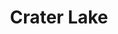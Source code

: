 ---
layout: travel
title: Crater Lake
excerpt: Did you know it used to be a volcano? Cuz I didn't.
tags: Travel Photos
travel:
  - stop: Yakima Canyon, WA
    mapQuery: Wymer,+WA
    items:
      - text: |
          Yakima Canyon was the first 'scenically noteworthy' part of our trip aside from the drive through the Cascades. And the Ellensburg area. Which are both nice in themselves.
          <br><br>
          Anyway there's a nice little river running through the area, alongside Canyon Rd, as well as probably half a dozen parks. 
      - img: https://lh3.googleusercontent.com/zndDp4L_8aHqbTM9B8s0_XmLwaeWh2thXI3icIxC0We_o3vgkdKIT82k1uPxHL1U5TaBUKfXKqPnwfb_rExbqCKOHFN39-LSWY8NIvTDAqIuh2UzL0jCmgEUit845SY_gfMZIRnS6a8=w2000
      - img: https://lh3.googleusercontent.com/Oe-3_ps9Do30WBZsBc8Hrbb1v8X56XGDpyPR5VPL-UX-1ug6QiLWBpT-bhyyutqMSMzO85Rnm5fHpJKii8fA1N28YuFmNZUDRQI8UlPkhiG_VP9JmYw-vAUwS4jZ2qCeiu3Pn39yzck=w2000 

  - stop: Hood River, OR
    mapQuery: Hood+River,+OR
    items:
      - text: |
          Hood River is a very cool town on the Columbia River. We didn't stay long, though. We drove south on route 197 to Maupin and then down to Bend. Plenty of interesting geography and scenery in the meantime though.
      - img: https://lh3.googleusercontent.com/Fc4GRFJfG5WXyRNW_tj-RWUdku3EH9z1JMTOf1x0uL7Krb0WlbHX1SH_4yyKNPHOZ6O3a_dF3CibpR9PZsNjPe-I8ptOCWbxer7MIWpVK8YyNLdXiCCDmjTd8jL_5ACgkitG-UcLSd0=w2400
      - text: |
          One such interesting geographical landmark is the Crooked River and the High Bridge that crosses it.
      - img: https://lh3.googleusercontent.com/3-MFyfV-1yCb7Cq5Q8ukqsC0pxGRwoZMb4S8vDW2IwtNx_3OUgqSVowYlVVpyaD0dhg4-hLOvJlnofXauZMafxbMMOmmPgrzqVYJxECJ1-BvpfcWnXZyq-Kebh95w6Vn3kz7jYk2w40=w2000
      - img: https://lh3.googleusercontent.com/KTCahO_5Bpu_xsH6GfDPGknButQf2II9e9i9meo-RSy6k5QP_P620nowEUr6VxC-QXN3h07CKMjdP9iRKOfZpc6_vwfD0GgM5bMTQGcIB4KIeP2NLqQWrDl-79fvXOhVVLmyhtt1om0=w2000
        caption: The Crooked River High Bridge
      - img: https://lh3.googleusercontent.com/dzamtYJiFHhY6w9dO24qrnZhWwJlZOzkhrDhyaqryGV95udTURACP3dpf0Fm5QkM7tFTArSI-GmEmZUOAW7BlMKaknXX3tqFNBsomzMqjG6R2gIb_SRkcmpvz2R-4YefzjnuYQXJkSU=w2000
        caption: B for size comparison
    
  - stop: Bend, OR
    mapQuery: Bend,+OR
    items:
      - text: |
          Just a little south of the Crooked River High Bridge is Redmond, OR and Smith Rock state park.
          <br><br>
          Smith Rock kind of comes out of nowhere, but it's right off the main road and is worth a visit. 
      - img: https://lh3.googleusercontent.com/M05Jy_mlRiEV_DjYXvmflwoS38wlxxK6Fargc24eHdmxqG0DxD4bv1S78P6gkya3d_A9LHfQH1Te9FXCG8PtVIGyg8o2ZxdVDHd4Yg5xTx56naue0qwFe_dgGCzjtmsWL7MXsG5RbuI=w2000
        caption: Smith Rock State Park
      - img: https://lh3.googleusercontent.com/FtU_J-NJx7PU0wpqmxXYfzMpeqWUaghBzTGryyim2wwc7qh1Cb12XNXvk6HroXEc6vY8UAtpz8OMYsyCnXbeXpe9xxaDVjuNQdsnYJoSKfXhmmSCQajkXzfOP1s_0bJXEZYCwpiBMgQ=w2000
        caption: Smith Rock State Park

  - stop: Crater Lake, OR
    mapQuery: Crater+Lake,+OR
    items: 
      - text: |
          We got in to Crater Lake pretty late - probably between 10:30pm and 11:00pm. What this meant was tired, foggy driving next to a sheer cliff that you couldn't see. 
          <br><br>
          Unfortunately I didn't save the dash cam footage in time, but needless to say it was anxiety producing. Anyway, these pictures are from the next two days when we could actually see where we were going.
      - img: https://lh3.googleusercontent.com/InCgG4470ATRgQU87fytFc8oqeVFby7rH0YhL1wu4mitt4o71w1vHnEBPLMGVcKvP-6GeIajOOhYlv86WbPZezM-gEpmL2RWXvPUCXTK2dqDywrRg8r-tRZUpvjzBlqIhiOydjvgwUw=w2000
        caption: Sitting in the back of the car. I went to the University of Washington btw

      - img: https://lh3.googleusercontent.com/LOQNyuN-KxxRP2GQwvpDWFIsz4cLAuHDVY-8iEZD6ydHsKVe7h43Bop6Px03gtnCh2L-NKFIzsOgWtWgot_olgNl3OEpFlD07hCXOnS6iivX6eLYLUdp1SCZBlkZU6OnWW1ED3coJOM=w2000
        caption: What you would see if you were behind us looking at the lake

      - img: https://lh3.googleusercontent.com/hy3NFeSVkI-2FPJvmdmg7i-JkCOEhn-eqO8ejAv3znOFYnYi2HHDoVGzlrFt7jFwebgCKCHAHvbGfam9RcnaybXQ5OsDlk5eZGohhJQqA4x-X5gpdNDPacPYRFDTINuUMQnyhWMjG0Y=w2000
        caption: The Lodge is in this picture as well as Mt McLoughlin (I think it's Mt McLoughlin anyway)
      - img: https://lh3.googleusercontent.com/FCaMvc1h7nCG1ln7WYbGJaoy-gLU8VxmR-XR7DFW-vHIHZdE5sCyHhH4XR7BR1wQA7QynEWmjuJd8g8qzhXnce36ktvYdHnrGUVdZqN4K0WvLXQeoQ7xG0ST69nxa0-VegIGRl0nKFQ=w2400
        caption: View south from the loop road
---
